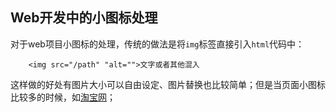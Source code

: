 ## Web开发中的小图标处理
对于web项目小图标的处理，传统的做法是将`img`标签直接引入`html`代码中：
```
    <img src="/path" "alt="">文字或者其他混入
```
这样做的好处有图片大小可以自由设定、图片替换也比较简单；但是当页面小图标比较多的时候，如[淘宝网](https://www.taobao.com/)；
